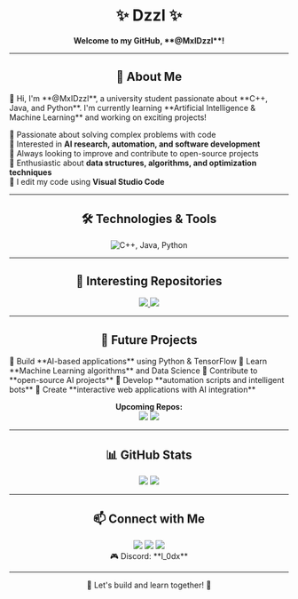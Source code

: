 <h1 align="center">✨ Dzzl ✨</h1>
<p align="center">
  <strong>Welcome to my GitHub, **@MxIDzzl**!</strong>
</p>

---

<h2 align="center">🚀 About Me</h2>
👋 Hi, I'm **@MxIDzzl**, a university student passionate about **C++, Java, and Python**. I'm currently learning **Artificial Intelligence & Machine Learning** and working on exciting projects!

🔹 Passionate about solving complex problems with code  
🔹 Interested in **AI research, automation, and software development**  
🔹 Always looking to improve and contribute to open-source projects  
🔹 Enthusiastic about **data structures, algorithms, and optimization techniques**  
🔹 I edit my code using **Visual Studio Code**

---

<h2 align="center">🛠️ Technologies & Tools</h2>
<p align="center">
  <img src="https://skillicons.dev/icons?i=cpp,java,python" alt="C++, Java, Python" />
</p>

---

<h2 align="center">📂 Interesting Repositories</h2>
<p align="center">
  <a href="https://github.com/MxIDzzl/TheCodeHub-My-Projects-in-C-and-More">
    <img src="https://github-readme-stats.vercel.app/api/pin/?username=MxIDzzl&repo=TheCodeHub-My-Projects-in-C-and-More&theme=radical"/>
  </a>
  <a href="https://github.com/MxIDzzl/ProjectBox-Full-Featured-C-and-Software-Projects">
    <img src="https://github-readme-stats.vercel.app/api/pin/?username=MxIDzzl&repo=ProjectBox-Full-Featured-C-and-Software-Projects&theme=radical"/>
  </a>
</p>

---

<h2 align="center">🎯 Future Projects</h2>
🔹 Build **AI-based applications** using Python & TensorFlow  
🔹 Learn **Machine Learning algorithms** and Data Science  
🔹 Contribute to **open-source AI projects**  
🔹 Develop **automation scripts and intelligent bots**  
🔹 Create **interactive web applications with AI integration**

<p align="center">
  <strong>Upcoming Repos:</strong>
  <br>
  <a href="#"><img src="https://github-readme-stats.vercel.app/api/pin/?username=MxIDzzl&repo=FutureRepo1&theme=radical" /></a>
  <a href="#"><img src="https://github-readme-stats.vercel.app/api/pin/?username=MxIDzzl&repo=FutureRepo2&theme=radical" /></a>
</p>

---

<h2 align="center">📊 GitHub Stats</h2>
<p align="center">
  <img src="https://github-readme-stats.vercel.app/api?username=MxIDzzl&show_icons=true&theme=radical"/>
  <img src="https://github-readme-streak-stats.herokuapp.com/?user=MxIDzzl&theme=radical"/>
</p>

---

<h2 align="center">📫 Connect with Me</h2>
<p align="center">
  <a href="https://www.youtube.com/@l_0dx"><img src="https://img.shields.io/badge/YouTube-FF0000?style=for-the-badge&logo=youtube&logoColor=white" /></a>
  <a href="https://www.tiktok.com/@code.dzzl"><img src="https://img.shields.io/badge/TikTok-000000?style=for-the-badge&logo=tiktok&logoColor=white" /></a>
  <a href="https://discord.com/"><img src="https://img.shields.io/badge/Discord-5865F2?style=for-the-badge&logo=discord&logoColor=white" /></a>
  <br>
  🎮 Discord: **l_0dx**
</p>

---
<p align="center">🚀 Let's build and learn together! 🚀</p>
